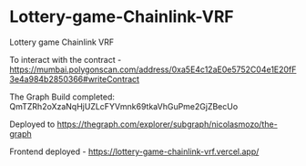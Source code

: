 # Lottery-game-Chainlink-VRF
Lottery game Chainlink VRF

To interact with the contract - https://mumbai.polygonscan.com/address/0xa5E4c12aE0e5752C04e1E20fF3e4a984b2850366#writeContract

The Graph 
Build completed: QmTZRh2oXzaNqHjUZLcFYVmnk69tkaVhGuPme2GjZBecUo

Deployed to https://thegraph.com/explorer/subgraph/nicolasmozo/the-graph

Frontend deployed - https://lottery-game-chainlink-vrf.vercel.app/